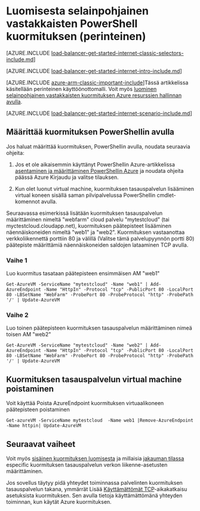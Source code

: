 <properties
   pageTitle="Selainpohjainen vastakkaisten kuormituksen perinteinen tilassa PowerShellin luomisesta | Microsoft Azure"
   description="Opettele luomaan selainpohjainen vastakkaisten kuormituksen perinteinen tilassa PowerShellin avulla"
   services="load-balancer"
   documentationCenter="na"
   authors="sdwheeler"
   manager="carmonm"
   editor=""
   tags="azure-service-management"
/>
<tags
   ms.service="load-balancer"
   ms.devlang="na"
   ms.topic="get-started-article"
   ms.tgt_pltfrm="na"
   ms.workload="infrastructure-services"
   ms.date="04/05/2016"
   ms.author="sewhee" />

# <a name="get-started-creating-an-internet-facing-load-balancer-classic-in-powershell"></a>Luomisesta selainpohjainen vastakkaisten PowerShell kuormituksen (perinteinen)

[AZURE.INCLUDE [load-balancer-get-started-internet-classic-selectors-include.md](../../includes/load-balancer-get-started-internet-classic-selectors-include.md)]

[AZURE.INCLUDE [load-balancer-get-started-internet-intro-include.md](../../includes/load-balancer-get-started-internet-intro-include.md)]

[AZURE.INCLUDE [azure-arm-classic-important-include](../../includes/azure-arm-classic-important-include.md)]Tässä artikkelissa käsitellään perinteinen käyttöönottomalli. Voit myös [luominen selainpohjainen vastakkaisten kuormituksen Azure resurssien hallinnan avulla](load-balancer-get-started-internet-arm-ps.md).

[AZURE.INCLUDE [load-balancer-get-started-internet-scenario-include.md](../../includes/load-balancer-get-started-internet-scenario-include.md)]



## <a name="set-up-load-balancer-using-powershell"></a>Määrittää kuormituksen PowerShellin avulla

Jos haluat määrittää kuormituksen, PowerShellin avulla, noudata seuraavia ohjeita:

1. Jos et ole aikaisemmin käyttänyt PowerShellin Azure-artikkelissa [asentaminen ja määrittäminen PowerShellin Azure](../../articles/powershell-install-configure.md) ja noudata ohjeita päässä Azure Kirjaudu ja valitse tilauksen.


2. Kun olet luonut virtual machine, kuormituksen tasauspalvelun lisääminen virtual koneen sisällä saman pilvipalvelussa PowerShellin cmdlet-komennot avulla.

Seuraavassa esimerkissä lisätään kuormituksen tasauspalvelun määrittäminen nimeltä "webfarm" cloud palvelu "mytestcloud" (tai myctestcloud.cloudapp.net), kuormituksen päätepisteet lisääminen näennäiskoneiden nimeltä "web1" ja "web2". Kuormituksen vastaanottaa verkkoliikennettä porttiin 80 ja välillä (Valitse tämä palvelupyynnön portti 80) päätepiste määrittämiä näennäiskoneiden saldojen lataaminen TCP avulla.


### <a name="step-1"></a>Vaihe 1
Luo kuormitus tasataan päätepisteen ensimmäisen AM "web1"

    Get-AzureVM -ServiceName "mytestcloud" -Name "web1" | Add-AzureEndpoint -Name "HttpIn" -Protocol "tcp" -PublicPort 80 -LocalPort 80 -LBSetName "WebFarm" -ProbePort 80 -ProbeProtocol "http" -ProbePath '/' | Update-AzureVM

### <a name="step-2"></a>Vaihe 2

Luo toinen päätepisteen kuormituksen tasauspalvelun määrittäminen nimeä toisen AM "web2"

    Get-AzureVM -ServiceName "mytestcloud" -Name "web2" | Add-AzureEndpoint -Name "HttpIn" -Protocol "tcp" -PublicPort 80 -LocalPort 80 -LBSetName "WebFarm" -ProbePort 80 -ProbeProtocol "http" -ProbePath '/' | Update-AzureVM

## <a name="remove-a-virtual-machine-from-a-load-balancer"></a>Kuormituksen tasauspalvelun virtual machine poistaminen

Voit käyttää Poista AzureEndpoint kuormituksen virtuaalikoneen päätepisteen poistaminen

    Get-azureVM -ServiceName mytestcloud  -Name web1 |Remove-AzureEndpoint -Name httpin| Update-AzureVM

## <a name="next-steps"></a>Seuraavat vaiheet

Voit myös [sisäinen kuormituksen luomisesta](load-balancer-get-started-ilb-classic-ps.md) ja millaisia [jakauman tilassa](load-balancer-distribution-mode.md) especific kuormituksen tasauspalvelun verkon liikenne-asetusten määrittäminen.

Jos sovellus täytyy pidä yhteydet toiminnassa palvelinten kuormituksen tasauspalvelun takana, ymmärrät Lisää [Käyttämättömät TCP](load-balancer-tcp-idle-timeout.md)-aikakatkaisu asetuksista kuormituksen. Sen avulla tietoja käyttämättömänä yhteyden toiminnan, kun käytät Azure kuormituksen.

